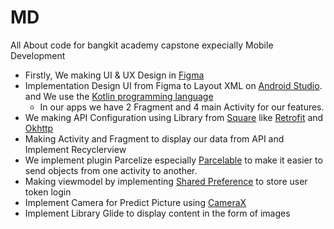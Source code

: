 # MD

All About code for bangkit academy capstone expecially Mobile Development

- Firstly, We making UI & UX Design in [Figma](https://www.figma.com/file/EkHvWBNpFZAokRjWd1Vxu8/Nutri-A)
- Implementation Design UI from Figma to Layout XML on [Android Studio](https://www.googleadservices.com/pagead/aclk?sa=L&ai=DChcSEwj1xsGL25v4AhXbkmYCHXiHBUcYABAAGgJzbQ&ae=2&ohost=www.google.com&cid=CAESbOD2a9ncKIPagBsvRDN_QjzTY_ds-mlXHDaCTwyHMrncA4awZdlr-KJF6cPE_p8Qarj4T4zjq7qchoB3wxem6dysU5Y7mb1cvz8FP9eTdG7BftMFxM0NeeWLer36t3NS4HuatsCwV1FM_rDuXg&sig=AOD64_2RA4M_ZJL_I44B31NRYf89EIg1kA&q&adurl&ved=2ahUKEwiv67qL25v4AhVzTmwGHYweBN4Q0Qx6BAgDEAE). and We use the [Kotlin programming language](https://kotlinlang.org/)
  - In our apps we have 2 Fragment and 4 main Activity for our features.
- We making API Configuration using Library from [Square](https://github.com/square) like [Retrofit](https://github.com/square/retrofit) and [Okhttp](https://github.com/square/okhttp)
- Making Activity and Fragment to display our data from API and Implement Recyclerview
- We implement plugin Parcelize especially [Parcelable](https://developer.android.com/kotlin/parcelize?hl=id) to make it easier to send objects from one activity to another.
- Making viewmodel by implementing [Shared Preference](https://developer.android.com/training/data-storage/shared-preferences?hl=id) to store user token login
- Implement Camera for Predict Picture using [CameraX](https://developer.android.com/jetpack/androidx/releases/camera?hl=id)
- Implement Library Glide to display content in the form of images 



